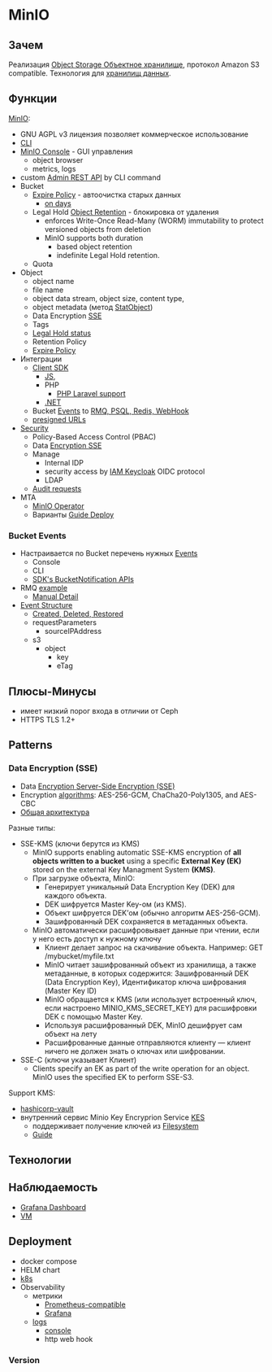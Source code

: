 # MinIO

## Зачем

Реализация [Object Storage Объектное хранилище](./object.storage.md), протокол Amazon S3 compatible.
Технология для [хранилищ данных](../../arch/system.class/store.md).

## Функции

[MinIO](https://min.io/):

- GNU AGPL v3 лицензия позволяет коммерческое использование
- [CLI](https://min.io/docs/minio/linux/reference/minio-mc.html)
- [MinIO Console](https://min.io/docs/minio/linux/administration/minio-console.html) - GUI управления
	- object browser
	- metrics, logs
- custom [Admin REST API](https://github.com/dominicklee/MinIO-Admin-for-PHP) by CLI command
- Bucket
	- [Expire Policy](https://min.io/docs/minio/linux/administration/object-management.html#object-lifecycle-management) - автоочистка старых данных
		- [on days](https://min.io/docs/minio/linux/administration/object-management/object-lifecycle-management.html#object-expiration)
	- Legal Hold [Object Retention](https://min.io/docs/minio/linux/administration/object-management.html#object-retention) - блокировка от удаления
		- enforces Write-Once Read-Many (WORM) immutability to protect versioned objects from deletion
		- MinIO supports both duration
			- based object retention
			- indefinite Legal Hold retention.
	- Quota
- Object
	- object name
	- file name
	- object data stream, object size, content type,
	- object metadata (метод [StatObject](https://min.io/docs/minio/linux/developers/dotnet/API.html#statobjectasync-statobjectargs-args))
	- Data Encryption [SSE](https://min.io/docs/minio/linux/operations/server-side-encryption.html)
	- Tags
	- [Legal Hold status](https://min.io/docs/minio/linux/administration/object-management.html#object-retention)
	- Retention Policy
	- [Expire Policy](https://min.io/docs/minio/linux/developers/dotnet/API.html#presigned-operations)
- Интеграции
	- [Client SDK](https://min.io/docs/minio/linux/developers/minio-drivers.html#minio-drivers)
		- [JS](https://github.com/minio/minio-js),
		- PHP
			- [PHP Laravel support](https://laravel.com/docs/9.x/filesystem#amazon-s3-compatible-filesystems)
		- [.NET](https://min.io/docs/minio/linux/developers/dotnet/minio-dotnet.html)
	- Bucket [Events](https://min.io/docs/minio/linux/administration/monitoring/bucket-notifications.html#)	to [RMQ, PSQL, Redis, WebHook](https://min.io/docs/minio/linux/administration/monitoring.html#bucket-notifications)
	- [presigned URLs](https://min.io/docs/minio/linux/integrations/presigned-put-upload-via-browser.html)
- [Security](https://min.io/docs/minio/linux/administration/identity-access-management.html)
	- Policy-Based Access Control (PBAC)
	- Data [Encryption SSE](https://min.io/product/enterprise-object-storage-encryption)
	- Manage
		- Internal IDP
		- security access by [IAM Keycloak](https://min.io/product/identity-and-access-management) OIDC protocol
		- LDAP
	- [Audit requests](https://min.io/docs/minio/linux/operations/monitoring/minio-logging.html#minio-logging-publish-audit-logs)
- MTA
	- [MinIO Operator](https://blog.min.io/secure-multi-tenant-object-storage/)
	- Варианты [Guide Deploy](https://github.com/minio/minio/blob/master/docs/multi-tenancy/README.md)

### Bucket Events

- Настраивается по Bucket перечень нужных [Events](https://min.io/docs/minio/linux/reference/minio-mc/mc-event-add.html#mc-event-supported-events)
	- Console
	- CLI
	- [SDK's BucketNotification APIs](https://min.io/docs/minio/linux/developers/go/API.html#setbucketnotification-ctx-context-context-bucketname-string-config-notification-configuration-error)
- RMQ [example](https://min.io/docs/minio/linux/administration/monitoring/publish-events-to-amqp.html#minio-bucket-notifications-publish-amqp)
	- [Manual Detail](https://github.com/minio/minio/blob/master/docs/bucket/notifications/README.md)
- [Event Structure](https://docs.aws.amazon.com/AmazonS3/latest/userguide/notification-content-structure.html)
	- [Created, Deleted, Restored](https://docs.aws.amazon.com/AmazonS3/latest/userguide/ev-events.html)
	- requestParameters
		- sourceIPAddress
	- s3
		- object
			- key
			- eTag

## Плюсы-Минусы

- имеет низкий порог входа в отличии от Ceph
- HTTPS TLS 1.2+

## Patterns

### Data Encryption (SSE)

- Data [Encryption Server-Side Encryption (SSE)](https://min.io/product/enterprise-object-storage-encryption)
- Encryption [algorithms](https://min.io/product/enterprise-object-storage-encryption): AES-256-GCM, ChaCha20-Poly1305, and AES-CBC
- [Общая архитектура](https://min.io/product/enterprise-object-storage-encryption)

Разные типы:

- SSE-KMS (ключи берутся из KMS)
  - MinIO supports enabling automatic SSE-KMS encryption of __all objects written to a bucket__ using a specific __External Key (EK)__ stored on the external Key Managment System __(KMS)__.
  - При загрузке объекта, MinIO:
    - Генерирует уникальный Data Encryption Key (DEK) для каждого объекта.
    - DEK шифруется Master Key-ом (из KMS).
    - Объект шифруется DEK’ом (обычно алгоритм AES-256-GCM).
    - Зашифрованный DEK сохраняется в метаданных объекта.
  - MinIO автоматически расшифровывает данные при чтении, если у него есть доступ к нужному ключу
    - Клиент делает запрос на скачивание объекта. Например: GET /mybucket/myfile.txt
    - MinIO читает зашифрованный объект из хранилища, а также метаданные, в которых содержится: Зашифрованный DEK (Data Encryption Key), Идентификатор ключа шифрования (Master Key ID)
    - MinIO обращается к KMS (или использует встроенный ключ, если настроено MINIO_KMS_SECRET_KEY) для расшифровки DEK с помощью Master Key.
    - Используя расшифрованный DEK, MinIO дешифрует сам объект на лету
    - Расшифрованные данные отправляются клиенту — клиент ничего не должен знать о ключах или шифровании.
- SSE-C (ключи указывает Клиент)
  - Clients specify an EK as part of the write operation for an object. MinIO uses the specified EK to perform SSE-S3.

Support KMS:

- [hashicorp-vault](https://min.io/docs/kes/integrations/hashicorp-vault-keystore/)
- внутренний сервис Minio Key Encryprion Service [KES](https://min.io/docs/kes/)
  - поддерживает получение ключей из [Filesystem](https://min.io/docs/kes/tutorials/filesystem-keystore/)
  - [Guide](https://min.io/docs/minio/linux/administration/server-side-encryption/server-side-encryption-sse-kms.html)

## Технологии

## Наблюдаемость

- [Grafana Dashboard](https://min.io/docs/minio/linux/operations/monitoring/grafana.html#minio-grafana)
- [VM](https://min.io/docs/minio/linux/operations/monitoring/collect-minio-metrics-using-prometheus.html)

## Deployment

- docker compose
- HELM chart
- [k8s](https://min.io/docs/minio/kubernetes/upstream/index.html)
- Observability
	- метрики
		- [Prometheus-compatible](https://min.io/docs/minio/linux/administration/monitoring.html#deployment-metrics)
		- [Grafana](../observability/grafana.md)
	- [logs](https://min.io/docs/minio/linux/administration/monitoring.html#server-logs)
		- [console](https://github.com/minio/minio/blob/master/docs/logging/README.md)
		- http web hook

### Version
